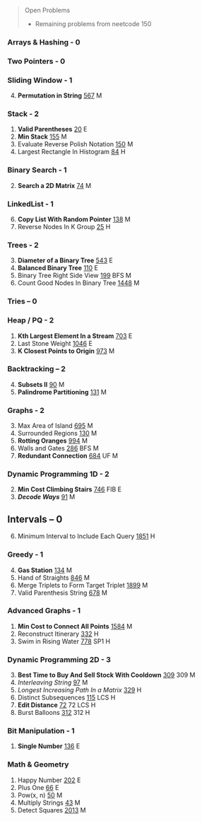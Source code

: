 > Open Problems 
> - Remaining problems from neetcode 150

### Arrays & Hashing - 0

### Two Pointers - 0

### Sliding Window - 1
4. **Permutation in String** [567](https://leetcode.com/problems/permutation-in-string/) M

### Stack - 2
1. **Valid Parentheses** [20](https://leetcode.com/problems/valid-parentheses/) E
2. **Min Stack** [155](https://leetcode.com/problems/min-stack/) M
3. Evaluate Reverse Polish Notation [150](https://leetcode.com/problems/evaluate-reverse-polish-notation/) M
7. Largest Rectangle In Histogram [84](https://leetcode.com/problems/largest-rectangle-in-histogram/) H

### Binary Search - 1
2. **Search a 2D Matrix** [74](https://leetcode.com/problems/search-a-2d-matrix/) M

### LinkedList - 1
6. **Copy List With Random Pointer**	[138](https://leetcode.com/problems/copy-list-with-random-pointer/) M
11. Reverse Nodes In K Group [25](https://leetcode.com/problems/reverse-nodes-in-k-group/) H

### Trees - 2
3. **Diameter of a Binary Tree** [543](https://leetcode.com/problems/diameter-of-binary-tree/) E
4. **Balanced Binary Tree** [110](https://leetcode.com/problems/balanced-binary-tree/) E
9. Binary Tree Right Side View [199](https://leetcode.com/problems/binary-tree-right-side-view/) BFS M
10. Count Good Nodes In Binary Tree [1448](https://leetcode.com/problems/count-good-nodes-in-binary-tree/) M

### Tries – 0

### Heap / PQ - 2

1. **Kth Largest Element In a Stream** [703](https://leetcode.com/problems/kth-largest-element-in-a-stream/) E
2. Last Stone Weight [1046](https://leetcode.com/problems/last-stone-weight/) E
3. **K Closest Points to Origin**	[973](https://leetcode.com/problems/k-closest-points-to-origin/) M

### Backtracking – 2

4. **Subsets II** [90](https://leetcode.com/problems/subsets-ii/) M
7. **Palindrome Partitioning** [131](https://leetcode.com/problems/palindrome-partitioning/) M

### Graphs - 2

3. Max Area of Island [695](https://leetcode.com/problems/max-area-of-island/) M
5. Surrounded Regions [130](https://leetcode.com/problems/surrounded-regions/) M
6. **Rotting Oranges** [994](https://leetcode.com/problems/rotting-oranges/) M
7. Walls and Gates [286](https://leetcode.com/problems/walls-and-gates/) BFS M
10. **Redundant Connection** [684](https://leetcode.com/problems/redundant-connection/) UF M

### Dynamic Programming 1D - 2
2. **Min Cost Climbing Stairs** [746](https://leetcode.com/problems/min-cost-climbing-stairs/) FIB E
7. ***Decode Ways*** [91](https://leetcode.com/problems/decode-ways/) M

## Intervals – 0
6. Minimum Interval to Include Each Query [1851](https://leetcode.com/problems/minimum-interval-to-include-each-query/) H

### Greedy - 1
4. **Gas Station**	[134](https://leetcode.com/problems/gas-station/) M
5. Hand of Straights	[846](https://leetcode.com/problems/hand-of-straights/) M
6. Merge Triplets to Form Target Triplet	[1899](https://leetcode.com/problems/merge-triplets-to-form-target-triplet/) M
8. Valid Parenthesis String [678](https://leetcode.com/problems/valid-parenthesis-string/) M

### Advanced Graphs - 1
1. **Min Cost to Connect All Points** [1584](https://leetcode.com/problems/min-cost-to-connect-all-points/) M
4. Reconstruct Itinerary [332](https://leetcode.com/problems/reconstruct-itinerary/) H
5. Swim in Rising Water [778](https://leetcode.com/problems/swim-in-rising-water/) SP1 H

### Dynamic Programming 2D - 3
3. **Best Time to Buy And Sell Stock With Cooldown** [309](https://leetcode.com/problems/best-time-to-buy-and-sell-stock-with-cooldown/) 309 M
6. *Interleaving String* [97](https://leetcode.com/problems/interleaving-string/) M
7. *Longest Increasing Path In a Matrix* [329](https://leetcode.com/problems/longest-increasing-path-in-a-matrix/) H
8. Distinct Subsequences [115](https://leetcode.com/problems/distinct-subsequences/) LCS H
9. **Edit Distance** [72](https://leetcode.com/problems/edit-distance/) 72 LCS H
10. Burst Balloons [312](https://leetcode.com/problems/burst-balloons/) 312 H

### Bit Manipulation - 1
1. **Single Number** [136](https://leetcode.com/problems/single-number/) E

### Math & Geometry
1. Happy Number [202](https://leetcode.com/problems/happy-number/) E
2. Plus One [66](https://leetcode.com/problems/plus-one/) E
6. Pow(x, n) [50](https://leetcode.com/problems/powx-n/) M
7. Multiply Strings [43](https://leetcode.com/problems/multiply-strings/) M
8. Detect Squares [2013](https://leetcode.com/problems/detect-squares/) M
